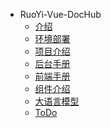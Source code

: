 <!-- docs/_sidebar.md -->
* RuoYi-Vue-DocHub
  <!-- * [简介](/README) -->
  * [介绍](/RuoYi-Vue-DocHub/ "文档便利店,在线写作创作平台，支持world、excel、markdown、画图、思维导图、流程图等多种文档类型，支持基于 Markdown 的幻灯片制作、在线代码编写，接入大语言模型ChatGPT。")
  * [环境部署](/RuoYi-Vue-DocHub/deploymentEnvironment "文档便利店,在线写作创作平台，支持world、excel、markdown、画图、思维导图、流程图等多种文档类型，支持基于 Markdown 的幻灯片制作、在线代码编写，接入大语言模型ChatGPT。")
  * [项目介绍](/RuoYi-Vue-DocHub/introduction "文档便利店,在线写作创作平台，支持world、excel、markdown、画图、思维导图、流程图等多种文档类型，支持基于 Markdown 的幻灯片制作、在线代码编写，接入大语言模型ChatGPT。")
  * [后台手册](/RuoYi-Vue-DocHub/backgroundManual "文档便利店,在线写作创作平台，支持world、excel、markdown、画图、思维导图、流程图等多种文档类型，支持基于 Markdown 的幻灯片制作、在线代码编写，接入大语言模型ChatGPT。")
  * [前端手册](/RuoYi-Vue-DocHub/websiteManual "文档便利店,在线写作创作平台，支持world、excel、markdown、画图、思维导图、流程图等多种文档类型，支持基于 Markdown 的幻灯片制作、在线代码编写，接入大语言模型ChatGPT。")
  * [组件介绍](/RuoYi-Vue-DocHub/ComponentInfo "文档便利店,在线写作创作平台，支持world、excel、markdown、画图、思维导图、流程图等多种文档类型，支持基于 Markdown 的幻灯片制作、在线代码编写，接入大语言模型ChatGPT。")
  <!-- * [组件集成](/RuoYi-Vue-DocHub/integration "文档便利店,在线写作创作平台，支持world、excel、markdown、画图、思维导图、流程图等多种文档类型，支持基于 Markdown 的幻灯片制作、在线代码编写，接入大语言模型ChatGPT。") -->
  * [大语言模型](/RuoYi-Vue-DocHub/bigLanguageModel "文档便利店,在线写作创作平台，支持world、excel、markdown、画图、思维导图、流程图等多种文档类型，支持基于 Markdown 的幻灯片制作、在线代码编写，接入大语言模型ChatGPT。")
  * [ToDo](/RuoYi-Vue-DocHub/todo "文档便利店,在线写作创作平台，支持world、excel、markdown、画图、思维导图、流程图等多种文档类型，支持基于 Markdown 的幻灯片制作、在线代码编写，接入大语言模型ChatGPT。")